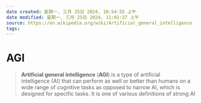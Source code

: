 ```yaml
---
date created: 星期一, 三月 25日 2024, 10:54:55 上午
date modified: 星期一, 三月 25日 2024, 11:01:37 上午
source: https://en.wikipedia.org/wiki/Artificial_general_intelligence
tags: 
---
```


# AGI

> **Artificial general intelligence** (**AGI**) is a type of artificial intelligence (AI) that can perform as well or better than humans on a wide range of cognitive tasks as opposed to narrow AI, which is designed for specific tasks. It is one of various definitions of strong AI